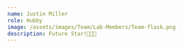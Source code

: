 ```yaml
---
name: Justin Miller
role: Hubby
image: /assets/images/Team/Lab-Members/Team-flask.png
description: Future Star!🌟🌟🌟
---
```

